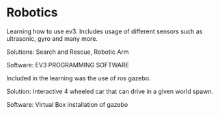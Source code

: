 # Robotics
Learning how to use ev3.
Includes usage of different sensors such as ultrasonic, gyro and many more.

Solutions: Search and Rescue, Robotic Arm

Software: EV3 PROGRAMMING SOFTWARE

Included in the learning was the use of ros gazebo.

Solution: Interactive 4 wheeled car that can drive in a given world spawn.

Software: Virtual Box installation of gazebo
